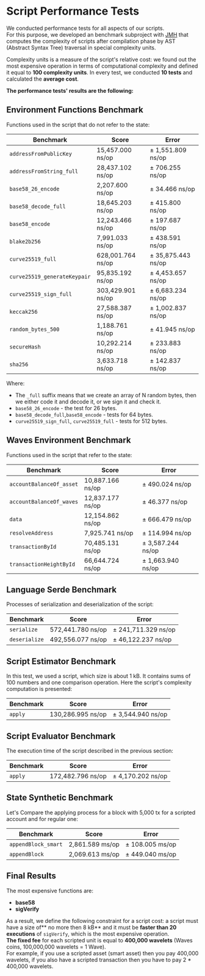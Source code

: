 # Script Performance Tests

We conducted performance tests for all aspects of our scripts.  
For this purpose, we developed an benchmark subproject with [JMH](http://openjdk.java.net/projects/code-tools/jmh/) that computes the complexity of scripts after compilation phase by AST (Abstract Syntax Tree) traversal in special complexity units.

Complexity units is a measure of the script's relative cost: we found out the most expensive operation in terms of computational complexity and defined it equal to **100 complexity units**. In every test, we conducted **10 tests** and calculated the **average cost**.

**The performance tests' results are the following:**

## Environment Functions Benchmark

Functions used in the script that do not refer to the state:

| Benchmark | Score | Error |
| --- | --- | --- |
| `addressFromPublicKey` | 15\,457.000 ns/op | ± 1\,551.809 ns/op |
| `addressFromString_full` | 28\,437.102 ns/op | ± 706.255 ns/op |
| `base58_26_encode` | 2\,207.600 ns/op | ± 34.466 ns/op |
| `base58_decode_full` | 18\,645.203 ns/op | ± 415.800 ns/op |
| `base58_encode` | 12\,243.466 ns/op | ± 197.687 ns/op |
| `blake2b256` | 7\,991.033 ns/op | ± 438.591 ns/op |
| `curve25519_full` | 628\,001.764 ns/op | ± 35\,875.443 ns/op |
| `curve25519_generateKeypair` | 95\,835.192 ns/op | ± 4\,453.657 ns/op |
| `curve25519_sign_full` | 303\,429.901 ns/op | ± 6\,683.234 ns/op |
| `keccak256` | 27\,588.387 ns/op | ± 1\,002.837 ns/op |
| `random_bytes_500` | 1\,188.761 ns/op | ± 41.945 ns/op |
| `secureHash` | 10\,292.214 ns/op | ± 233.883 ns/op |
| `sha256` | 3\,633.718 ns/op | ± 142.837 ns/op |

Where:

* The `_full` suffix means that we create an array of N random bytes, then we either code it and decode it, or we sign it and check it.
* `base58_26_encode` - the test for 26 bytes.
* `base58_decode_full`,`base58_encode` - tests for 64 bytes.
* `curve25519_sign_full`, `curve25519_full` - tests for 512 bytes.

## Waves Environment Benchmark

Functions used in the script that refer to the state:

| Benchmark | Score | Error |
| --- | --- | --- |
| `accountBalanceOf_asset` | 10\,887.166 ns/op | ± 490.024 ns/op |
| `accountBalanceOf_waves` | 12\,837.177 ns/op | ± 46.377 ns/op |
| `data` | 12\,154.862 ns/op | ± 666.479 ns/op |
| `resolveAddress` | 7\,925.741 ns/op | ± 114.994 ns/op |
| `transactionById` | 70\,485.131 ns/op | ± 3\,587.244 ns/op |
| `transactionHeightById` | 66\,644.724 ns/op | ± 1\,663.940 ns/op |

## Language Serde Benchmark

Processes of serialization and deserialization of the script:

| Benchmark | Score | Error |
| --- | --- | --- |
| `serialize` | 572\,441.780 ns/op | ± 241\,711.329 ns/op |
| `deserialize` | 492\,556.077 ns/op | ± 46\,122.237 ns/op |

## Script Estimator Benchmark

In this test, we used a script, which size is about 1 kB. It contains sums of 100 numbers and one comparison operation. Here the script's complexity computation is presented:

| Benchmark | Score | Error |
| --- | --- | --- |
| `apply` | 130\,286.995 ns/op | ± 3\,544.940 ns/op |

## Script Evaluator Benchmark

The execution time of the script described in the previous section:

| Benchmark | Score | Error |
| --- | --- | --- |
| `apply` | 172\,482.796 ns/op | ± 4\,170.202 ns/op |

## State Synthetic Benchmark

Let's Compare the applying process for a block with 5\,000 tx for a scripted account and for regular one:

| Benchmark | Score | Error |
| --- | --- | --- |
| `appendBlock_smart` | 2\,861.589 ms/op | ± 108.005 ms/op |
| `appendBlock` | 2\,069.613 ms/op | ± 449.040 ms/op |

## Final Results

 The most expensive functions are:

* **base58**
* **sigVerify**

As a result, we define the following constraint for a script cost: a script must have a size of** no more then 8 kB** and it must be **faster than 20 executions** of `sigVerify`, which is the most expensive operation.  
**The fixed fee** for each scripted unit is equal to **400,000 wavelets** \(Waves coins, 100,000,000 wavelets = 1 Wave\).  
For example, if you use a scripted asset \(smart asset\) then you pay 400,000 wavelets, if you also have a scripted transaction then you have to pay 2 \* 400,000 wavelets.


